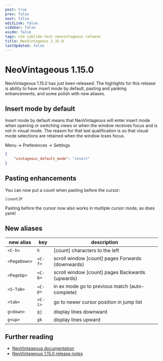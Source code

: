 ```yaml
---
post: true
prev: false
next: false
editLink: false
sidebar: false
aside: false
tags: vim sublime-text neovintageous release
title: NeoVintageous 1.15.0
lastUpdated: false
---
```


# NeoVintageous 1.15.0

NeoVintageous 1.15.0 has just been released. The highlights for this release is ability to have insert mode by default, pasting and yanking enhancements, and some polish with new aliases.

## Insert mode by default

Insert mode by default means that NeoVintageous will enter insert mode when opening or switching views or when the window receives focus and is not in visual mode. The reason for that last qualification is so that visual mode selections are retained when the window loses focus.

Menu → Preferences → Settings

```json
{
    "vintageous_default_mode": "insert"
}
```

## Pasting enhancements

You can now put a count when pasting before the cursor:

```vim
[count]P
```

Pasting before the cursor now also works in multiple cursor mode, as does yank!

## New aliases

new alias | key | description
--------- | --- | -----------
`<C-h>` | `h` | \[count\] characters to the left
`<PageDown>` | `<C-f>` | scroll window \[count\] pages Forwards (downwards)
`<PageUp>` | `<C-b>` | scroll window \[count\] pages Backwards (upwards)
`<S-Tab>` | `<C-p>` | in ex mode go to previous match (auto-complete)
`<tab>` | `<C-i>` | go to newer cursor position in jump list
`g<down>` | `gj` | display lines downward
`g<up>` | `gk` | display lines upward

## Further reading

* [NeoVintageous documentation](https://neovintageous.github.io/?ref=blog.gerardroche.com)
* [NeoVintageous 1.15.0 release notes](https://github.com/NeoVintageous/NeoVintageous/releases/tag/1.15.0?ref=blog.gerardroche.com)
